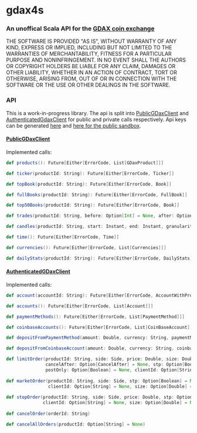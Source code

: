 # gdax4s

### An unoffical Scala API for the [GDAX coin exchange](https://www.gdax.com/trade/BTC-USD)

THE SOFTWARE IS PROVIDED "AS IS", WITHOUT WARRANTY OF ANY KIND, EXPRESS OR
IMPLIED, INCLUDING BUT NOT LIMITED TO THE WARRANTIES OF MERCHANTABILITY,
FITNESS FOR A PARTICULAR PURPOSE AND NONINFRINGEMENT. IN NO EVENT SHALL THE
AUTHORS OR COPYRIGHT HOLDERS BE LIABLE FOR ANY CLAIM, DAMAGES OR OTHER
LIABILITY, WHETHER IN AN ACTION OF CONTRACT, TORT OR OTHERWISE, ARISING FROM,
OUT OF OR IN CONNECTION WITH THE SOFTWARE OR THE USE OR OTHER DEALINGS IN THE
SOFTWARE.

### API
This is a work-in-progress library. 
The api is split into [PublicGDaxClient](./src/main/scala/com/gdax/client/publicGDaxClient.scala) and [AuthenticatedGdaxClient](./src/main/scala/com/gdax/client/AuthenticatedGDaxClient.scala) for public and private calls respectively. Api keys can be generated [here](https://www.gdax.com/settings/api) and [here for the public sandbox](https://public.sandbox.gdax.com/settings/api).

#### [PublicGDaxClient](./src/main/scala/com/gdax/client/publicGDaxClient.scala)
Implemented calls:
```scala
def products(): Future[Either[ErrorCode, List[GDaxProduct]]]

def ticker(productId: String): Future[Either[ErrorCode, Ticker]]

def topBook(productId: String): Future[Either[ErrorCode, Book]]

def fullBooks(productId: String): Future[Either[ErrorCode, FullBook]]

def top50Books(productId: String): Future[Either[ErrorCode, Book]]

def trades(productId: String, before: Option[Int] = None, after: Option[Int] = None, limit: Option[Int] = None): Future[Either[ErrorCode, List[Trades]]]

def candles(productId: String, start: Instant, end: Instant, granularity: Long): Future[Either[ErrorCode, List[Candle]]]

def time(): Future[Either[ErrorCode, Time]]

def currencies(): Future[Either[ErrorCode, List[Currencies]]]

def dailyStats(productId: String): Future[Either[ErrorCode, DailyStats]]
```

#### [AuthenticatedGDaxClient](./src/main/scala/com/gdax/client/AuthenticatedGDaxClient.scala)
Implemented calls:
```scala
def account(accountId: String): Future[Either[ErrorCode, AccountWithProfile]]

def accounts(): Future[Either[ErrorCode, List[Account]]]

def paymentMethods(): Future[Either[ErrorCode, List[PaymentMethod]]]

def coinbaseAccounts(): Future[Either[ErrorCode, List[CoinBaseAccount]]]

def depositFromPaymentMethod(amount: Double, currency: String, paymentMethodId: String): Future[Either[ErrorCode, PaymentMethodDeposit]]

def depositFromCoinbaseAccount(amount: Double, currency: String, coinbaseAccountId: String): Future[Either[ErrorCode, CoinBaseDeposit]]

def limitOrder(productId: String, side: Side, price: Double, size: Double, timeInForce: Option[TimeInForce] = None,
               cancelAfter: Option[CancelAfter] = None, stp: Option[Boolean] = None,
               postOnly: Option[Boolean] = None, clientId: Option[String] = None)
               
def marketOrder(productId: String, side: Side, stp: Option[Boolean] = None, 
                clientId: Option[String] = None, size: Option[Double] = None, funds: Option[Double] = None)
                
def stopOrder(productId: String, side: Side, price: Double, stp: Option[Boolean] = None, 
              clientId: Option[String] = None, size: Option[Double] = None, funds: Option[Double] = None)
              
def cancelOrder(orderId: String)

def cancelAllOrders(productId: Option[String] = None)
```
